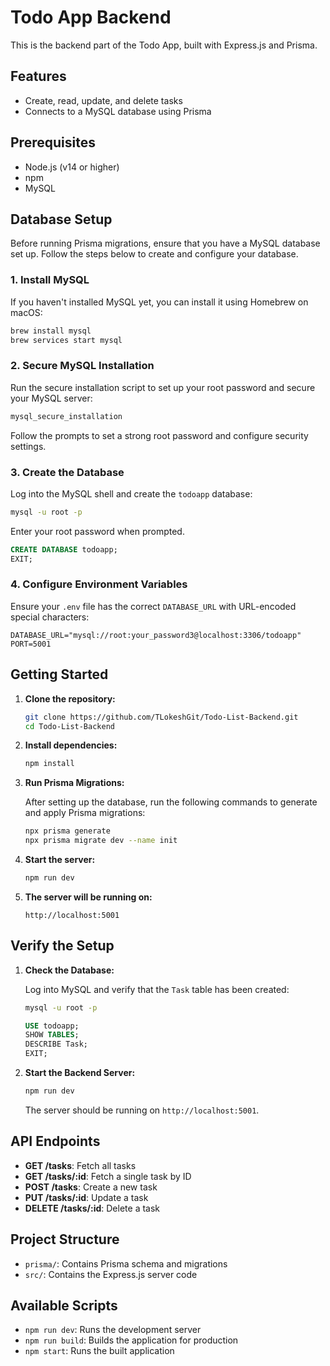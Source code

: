 # Todo App Backend

This is the backend part of the Todo App, built with Express.js and Prisma.

## Features

- Create, read, update, and delete tasks
- Connects to a MySQL database using Prisma

## Prerequisites

- Node.js (v14 or higher)
- npm
- MySQL

## Database Setup

Before running Prisma migrations, ensure that you have a MySQL database set up. Follow the steps below to create and configure your database.

### 1. Install MySQL

If you haven't installed MySQL yet, you can install it using Homebrew on macOS:

```bash
brew install mysql
brew services start mysql
```

### 2. Secure MySQL Installation

Run the secure installation script to set up your root password and secure your MySQL server:

```bash
mysql_secure_installation
```

Follow the prompts to set a strong root password and configure security settings.

### 3. Create the Database

Log into the MySQL shell and create the `todoapp` database:

```bash
mysql -u root -p
```

Enter your root password when prompted.

```sql
CREATE DATABASE todoapp;
EXIT;
```

### 4. Configure Environment Variables

Ensure your `.env` file has the correct `DATABASE_URL` with URL-encoded special characters:

```plaintext
DATABASE_URL="mysql://root:your_password3@localhost:3306/todoapp"
PORT=5001
```

## Getting Started

1. **Clone the repository:**

   ```bash
   git clone https://github.com/TLokeshGit/Todo-List-Backend.git
   cd Todo-List-Backend
   ```

2. **Install dependencies:**

   ```bash
   npm install
   ```

3. **Run Prisma Migrations:**

   After setting up the database, run the following commands to generate and apply Prisma migrations:

   ```bash
   npx prisma generate
   npx prisma migrate dev --name init
   ```

4. **Start the server:**

   ```bash
   npm run dev
   ```

5. **The server will be running on:**

   ```
   http://localhost:5001
   ```

## Verify the Setup

1. **Check the Database:**

   Log into MySQL and verify that the `Task` table has been created:

   ```bash
   mysql -u root -p
   ```

   ```sql
   USE todoapp;
   SHOW TABLES;
   DESCRIBE Task;
   EXIT;
   ```

2. **Start the Backend Server:**

   ```bash
   npm run dev
   ```

   The server should be running on `http://localhost:5001`.

## API Endpoints

- **GET /tasks**: Fetch all tasks
- **GET /tasks/:id**: Fetch a single task by ID
- **POST /tasks**: Create a new task
- **PUT /tasks/:id**: Update a task
- **DELETE /tasks/:id**: Delete a task

## Project Structure

- `prisma/`: Contains Prisma schema and migrations
- `src/`: Contains the Express.js server code

## Available Scripts

- `npm run dev`: Runs the development server
- `npm run build`: Builds the application for production
- `npm start`: Runs the built application
